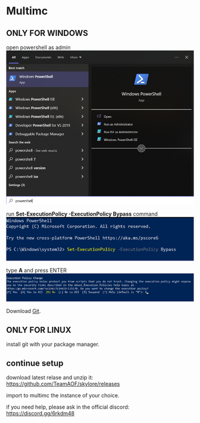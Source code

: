 # Multimc

## ONLY FOR WINDOWS
open powershell as admin
![open powershell as admin](images/powershelladmin.png)

run **Set-ExecutionPolicy -ExecutionPolicy Bypass** command
![run command](images/run-command.png)

type **A** and press ENTER
![sya yes](images/say-yes-to-all.png)

Download [Git](https://git-scm.com/downloads).
## ONLY FOR LINUX
install git with your package manager.

## continue setup
download latest relase and unzip it:
https://github.com/TeamAOF/skylore/releases

import to multimc the instance of your choice.

if you need help, please ask in the official discord: https://discord.gg/6rkdm48